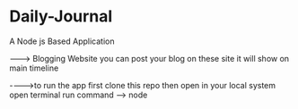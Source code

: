 # Daily-Journal

A Node js Based Application

---> Blogging Website 
you can post your blog on these site
it will show on main timeline

---->to run the app
first clone this repo
then open in your local system
open terminal 
run command --> node 
